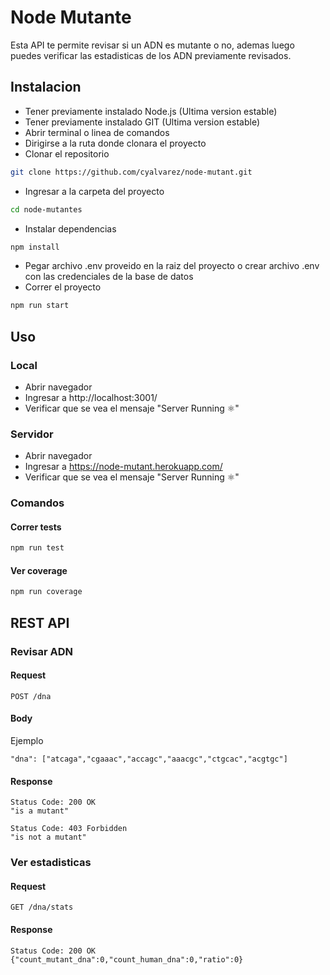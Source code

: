 # Node Mutante

Esta API te permite revisar si un ADN es mutante o no, ademas luego puedes verificar las estadisticas de los ADN previamente revisados.

## Instalacion

* Tener previamente instalado Node.js (Ultima version estable)
* Tener previamente instalado GIT (Ultima version estable)
* Abrir terminal o linea de comandos
* Dirigirse a la ruta donde clonara el proyecto
* Clonar el repositorio
```bash
git clone https://github.com/cyalvarez/node-mutant.git
```
* Ingresar a la carpeta del proyecto
```bash
cd node-mutantes
```
* Instalar dependencias
```bash
npm install
```
* Pegar archivo .env proveido en la raiz del proyecto o crear archivo .env con las credenciales de la base de datos
* Correr el proyecto
```bash
npm run start
```

## Uso

### Local

* Abrir navegador
* Ingresar a http://localhost:3001/
* Verificar que se vea el mensaje "Server Running ⚛"

### Servidor

* Abrir navegador
* Ingresar a https://node-mutant.herokuapp.com/
* Verificar que se vea el mensaje "Server Running ⚛"

### Comandos

#### Correr tests
```bash
npm run test
```

#### Ver coverage
```bash
npm run coverage
```

## REST API

### Revisar ADN

#### Request

`POST /dna`

#### Body

Ejemplo

    "dna": ["atcaga","cgaaac","accagc","aaacgc","ctgcac","acgtgc"]

#### Response

    Status Code: 200 OK 
    "is a mutant"

    Status Code: 403 Forbidden
    "is not a mutant"

### Ver estadisticas

#### Request

`GET /dna/stats`

#### Response

    Status Code: 200 OK 
    {"count_mutant_dna":0,"count_human_dna":0,"ratio":0}
